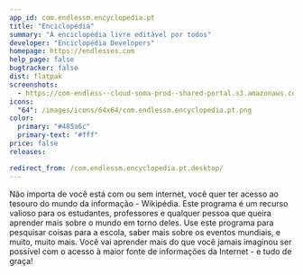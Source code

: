 ```yaml
---
app_id: com.endlessm.encyclopedia.pt
title: "Enciclopédia"
summary: "A enciclopédia livre editável por todos"
developer: "Enciclopédia Developers"
homepage: https://endlessos.com
help_page: false
bugtracker: false
dist: flatpak
screenshots:
  - https://com-endless--cloud-soma-prod--shared-portal.s3.amazonaws.com/apps.336.screenshots.41402e3a-3f4e-4371-9192-b89bc52d0439_201904031848891313.png
icons:
  "64": /images/icons/64x64/com.endlessm.encyclopedia.pt.png
color:
  primary: "#485a6c"
  primary-text: "#fff"
price: false
releases:

redirect_from: /com.endlessm.encyclopedia.pt.desktop/
---
```


<p>Não importa de você está com ou sem internet, você quer ter  acesso ao tesouro do mundo da informação - Wikipédia. Este programa é um recurso valioso para os estudantes, professores e qualquer pessoa que queira aprender mais sobre o mundo em torno deles. Use este programa para pesquisar coisas para a escola, saber mais sobre os eventos mundiais, e muito, muito mais. Você vai aprender mais do que você jamais imaginou ser possível com o acesso à maior fonte de informações da Internet - e tudo de graça!</p>